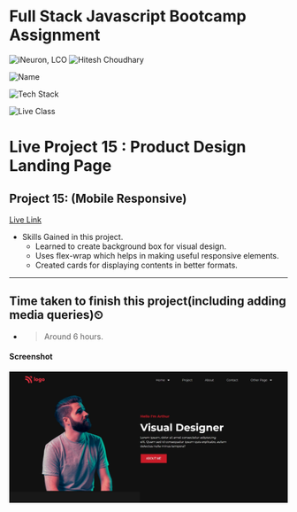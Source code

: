 # Full Stack Javascript Bootcamp Assignment

![iNeuron, LCO](https://img.shields.io/badge/iNeuron-LCO-green)
![Hitesh Choudhary](https://img.shields.io/badge/Hitesh--Choudhary-Full--stack--JS--bootcamp-red)

![Name](https://img.shields.io/badge/Project%20Made%20by-Abhijeet%20Sharma-white)

![Tech Stack](https://img.shields.io/badge/Tech%20Stack-HTML%20%7C%20CSS-blue)

![Live Class](https://img.shields.io/badge/Live%20Project%2015-Product%20Design%20Landing%20Page-brightgreen)

# Live Project 15 : Product Design Landing Page


## Project 15: (Mobile Responsive)
[Live Link](https://live-project-15-fs-js.netlify.app/)

-   Skills Gained in this project.
    - Learned to create background box for visual design.
    - Uses flex-wrap which helps in making useful responsive elements.
    - Created cards for displaying contents in better formats.
        
---

## Time taken to finish this project(including adding media queries)⏲

- >Around 6 hours.

#### Screenshot

![Desktop](./screenshot/Project-15.png)
